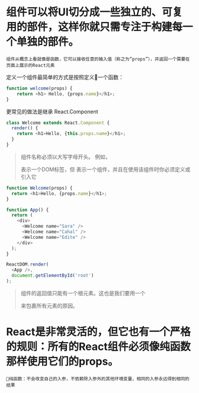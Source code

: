 # 组件可以将UI切分成一些独立的、可复用的部件，这样你就只需专注于构建每一个单独的部件。

`组件从概念上看就像是函数，它可以接收任意的输入值（称之为“props”），并返回一个需要在页面上展示的React元素`

定义一个组件最简单的方式是按照定义一个函数：
```js
function welcome(props) {
    return <h1> Hello, {props.name}</h1>;
}
```
更常见的做法是继承 React.Component
```js
class Welcome extends React.Component {
  render() {
    return <h1>Hello, {this.props.name}</h1>;
  }
}
```

> 组件名称必须以大写字母开头。
> 例如，<div /> 表示一个DOM标签，但 <Welcome /> 表示一个组件，并且在使用该组件时你必须定义或引入它


```js
function Welcome(props) {
  return <h1>Hello, {props.name}</h1>;
}

function App() {
  return (
    <div>
      <Welcome name="Sara" />
      <Welcome name="Cahal" />
      <Welcome name="Edite" />
    </div>
  );
}

ReactDOM.render(
  <App />,
  document.getElementById('root')
);
```
> 组件的返回值只能有一个根元素。这也是我们要用一个<div>来包裹所有<Welcome />元素的原因。


# React是非常灵活的，但它也有一个严格的规则：所有的React组件必须像纯函数那样使用它们的props。
`纯函数：不会改变自己的入参，不依赖除入参外的其他环境变量，相同的入参永远得到相同的结果`

